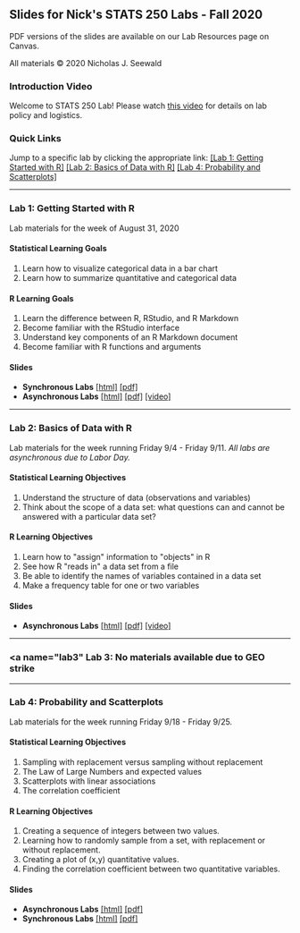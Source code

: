 ## Slides for Nick's STATS 250 Labs - Fall 2020

PDF versions of the slides are available on our Lab Resources page on Canvas.

All materials &#169; 2020 Nicholas J. Seewald

### Introduction Video
Welcome to STATS 250 Lab! Please watch [this video](https://youtu.be/g1RVODI-ggA) for details on lab policy and logistics.

### Quick Links
Jump to a specific lab by clicking the appropriate link:
[[Lab 1: Getting Started with R]](#lab1)
[[Lab 2: Basics of Data with R]](#lab2)
[[Lab 4: Probability and Scatterplots]](#lab4)

<hr />

### <a name="lab1"></a>Lab 1: Getting Started with R
Lab materials for the week of August 31, 2020

#### Statistical Learning Goals
1. Learn how to visualize categorical data in a bar chart
1. Learn how to summarize quantitative and categorical data

#### R Learning Goals
1. Learn the difference between R, RStudio, and R Markdown
1. Become familiar with the RStudio interface
1. Understand key components of an R Markdown document
1. Become familiar with R functions and arguments

#### Slides

- **Synchronous Labs** [[html]](lab01-slides/lab01-slides-sync.html) [[pdf]](lab01-slides/lab01-slides-sync.pdf)
- **Asynchronous Labs** [[html]](lab01-slides/lab01-slides-async.html) [[pdf]](lab01-slides/lab01-slides-async.pdf) [[video]](https://youtu.be/XdnKInpLSxk)

<hr />

### <a name="lab2"></a>Lab 2: Basics of Data with R
Lab materials for the week running Friday 9/4 - Friday 9/11. *All labs are asynchronous due to Labor Day.*

#### Statistical Learning Objectives
1. Understand the structure of data (observations and variables)
2. Think about the scope of a data set: what questions can and cannot be answered with a particular data set?

#### R Learning Objectives
1. Learn how to "assign" information to "objects" in R
2. See how R "reads in" a data set from a file
3. Be able to identify the names of variables contained in a data set
4. Make a frequency table for one or two variables

#### Slides

- **Asynchronous Labs** [[html]](lab02-slides/lab02-slides-general.html) [[pdf]](lab02-slides/lab02-slides-general.pdf) [[video]](https://youtu.be/-RumWaZtLI0)

<hr />

### <a name="lab3"</a> Lab 3: No materials available due to GEO strike

<hr />

### <a name="lab4"></a>Lab 4: Probability and Scatterplots
Lab materials for the week running Friday 9/18 - Friday 9/25.

#### Statistical Learning Objectives
1. Sampling with replacement versus sampling without replacement
1. The Law of Large Numbers and expected values
1. Scatterplots with linear associations
1. The correlation coefficient

#### R Learning Objectives
1. Creating a sequence of integers between two values.
1. Learning how to randomly sample from a set, with replacement or without replacement.
1. Creating a plot of (x,y) quantitative values.
1. Finding the correlation coefficient between two quantitative variables.

#### Slides

- **Asynchronous Labs** [[html]](lab04-slides/lab04-slides-async.html) [[pdf]](lab04-slides/lab04-slides-async.pdf)
- **Synchronous Labs** [[html]](lab04-slides/lab04-slides-sync.html) [[pdf]](lab04-slides/lab04-slides-sync.pdf)

